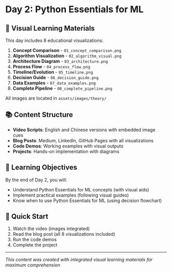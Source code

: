 # Day 2: Python Essentials for ML

## 📸 Visual Learning Materials

This day includes 8 educational visualizations:

1. **Concept Comparison** - `01_concept_comparison.png`
2. **Algorithm Visualization** - `02_algorithm_visual.png`
3. **Architecture Diagram** - `03_architecture.png`
4. **Process Flow** - `04_process_flow.png`
5. **Timeline/Evolution** - `05_timeline.png`
6. **Decision Guide** - `06_decision_guide.png`
7. **Data Examples** - `07_data_examples.png`
8. **Complete Pipeline** - `08_complete_pipeline.png`

All images are located in `assets/images/theory/`

## 📚 Content Structure

- **Video Scripts**: English and Chinese versions with embedded image cues
- **Blog Posts**: Medium, LinkedIn, GitHub Pages with all visualizations
- **Code Demos**: Working examples with visual outputs
- **Projects**: Hands-on implementation with diagrams

## 🎯 Learning Objectives

By the end of Day 2, you will:
- Understand Python Essentials for ML concepts (with visual aids)
- Implement practical examples (following visual guides)
- Know when to use Python Essentials for ML (using decision flowchart)

## 🚀 Quick Start

1. Watch the video (images integrated)
2. Read the blog post (all 8 visualizations included)
3. Run the code demos
4. Complete the project

---

*This content was created with integrated visual learning materials for maximum comprehension*
